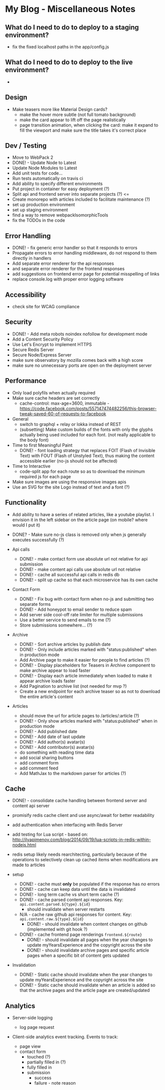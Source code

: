# My Blog - Miscellaneous Notes

## What do I need to do to deploy to a staging environment?

- fix the fixed localhost paths in the app/config.js

## What do I need to do to deploy to the live environment?

- 

## Design

- Make teasers more like Material Design cards?
  - make the hover more subtle (not full tomato background)
  - make the card appear to lift off the page realistically
  - page transition animation, when clicking the card: make it expand to 
    fill the viewport and make sure the title takes it's correct place

## Dev / Testing

- Move to WebPack 2
- DONE! - Update Node to Latest
- Update Node Modules to Latest
- Add unit tests for code...
- Run tests automatically on travis ci
- Add ability to specify different environments
- Put project in container for easy deployment (?)
- Split api and frontend server into separate projects (?) <=
- Create monorepo with articles included to facilitate maintenance (?)
- set up production environment
- set up staging environment
- find a way to remove webpackIsomorphicTools
- fix the TODOs in the code

## Error Handling

- DONE! - fix generic error handler so that it responds to errors
- Propagate errors to error handling middleware, do not respond to them directly in handlers
- Add separate error renderer for the api responses
- and separate error renderer for the frontend responses
- add suggestions on frontend error page for potential misspelling of links
- replace console.log with proper error logging software

## Accessibility

- check site for WCAG compliance

## Security

- DONE! - Add meta robots noindex nofollow for development mode
- Add a Content Security Policy
- Use Let's Encrypt to implement HTTPS
- Secure Redis Server
- Secure Node/Express Server
- make sure observatory by mozilla comes back with a high score
- make sure no unnecessary ports are open on the deployment server

## Performance

- Only load polyfils when actually required
- Make sure cache headers are set correctly
  - cache-control: max-age=3600, immutable - https://code.facebook.com/posts/557147474482256/this-browser-tweak-saved-60-of-requests-to-facebook
- General
  - switch to graphql + relay or lokka instead of REST
  - (subsetting) Make custom builds of the fonts with only the glyphs actually
    being used included for each font. (not really applicable to the body font)
- Time to first Meaningful Paint
  - DONE! - font loading strategy that replaces FOIT (Flash of Invisible Text)
            with FOUT (Flash of Unstyled Text), thus making the content 
            accessible earlier (no-js should not be affected)
- Time to Interactive
  - code-split app for each route so as to download the minimum required js for
    each page
- Make sure images are using the responsive images apis
- Use an SVG for the site Logo instead of text and a font (?)

## Functionality

- Add ability to have a series of related articles, like a youtube playlist. I envision
  it in the left sidebar on the article page (on mobile? where would I put it)

- DONE? - Make sure no-js class is removed only when js generally executes successfully (?)

- Api calls
  - DONE! - make contact form use absolute url not relative for api submission
  - DONE! - make content api calls use absolute url not relative
  - DONE! - cache all successful api calls in redis db
  - DONE! - split up cache so that each microservice has its own cache

- Contact Form
  - DONE! - Fix bug with contact form when no-js and submitting two separate forms
  - DONE! - Add honeypot to email sender to reduce spam
  - Add server side cool-off rate limiter for multiple submissions
  - Use a better service to send emails to me (?)
  - Store submissions somewhere... (?)

- Archive
  - DONE! - Sort archive articles by publish date
  - DONE! - Only include articles marked with "status:published" when in 
            production mode
  - Add Archive page to make it easier for people to find articles (?)
  - DONE! - Display placeholders for Teasers in Archive component to make archive
            appear to load faster
  - DONE! - Display each article immediately when loaded to make it appear archive
            loads faster
  - Add Pagination to archive list (not needed for mvp ?)
  - Create a new endpoint for each archive teaser so as not to download the entire
    article's content

- Articles
  - should move the url for article pages to /articles/:article (?)
  - DONE! - Only show articles marked with "status:published" when in
            production mode
  - DONE! - Add published date
  - DONE! - Add date of last update
  - DONE! - Add author(s) avatar(s)
  - DONE! - Add contributor(s) avatar(s)
  - do something with reading time data
  - add social sharing buttons
  - add comment form
  - add comment feed
  - Add MathJax to the markdown parser for articles (?)

## Cache

- DONE! - consolidate cache handling between frontend server and content api server
- promisify redis cache client and use async/await for better readability
- add authentication when interfacing with Redis Server
- add testing for Lua script - based on: 
  http://ilyapimenov.com/blog/2014/09/19/lua-scripts-in-redis-within-nodejs.html
- redis setup likely needs rearchitecting, particularly because of the operations
  to selectively clean up cached items when modifications are made to articles
- setup
  - DONE! - cache must **only** be populated if the response has _no_ errors
  - DONE! - cache can keep data until the data is invalidated
  - DONE! - long term cache vs short term cache (?)
  - DONE! - cache parsed content api responses. Key: `api.content.parsed.${type}.${id}`
    - should invalidate when server restarts
  - N/A - cache raw github api responses for content. Key: `api.content.raw.${type}.${id}`
    - DONE! - should invalidate when content changes on github
       (implemented with git hook ?)
  - DONE! - cache frontend page renderings `frontend.${route}`
    - DONE! - should invalidate all pages when the year changes to update
               myYearsExperience and the copyright across the site
    - DONE! - should invalidate archive pages and specific article pages when a specific
       bit of content gets updated


- Invalidation
  - DONE! - Static cache should invalidate when the year changes to update 
    myYearsExperience and the copyright across the site
  - DONE! - Static cache should invalidate when an article is added so that the
    archive pages and the article page are created/updated


## Analytics

- Server-side logging
  - log page request


- Client-side analytics event tracking. Events to track:
  - page view
  - contact form
    - touched (?)
    - partially filled in (?)
    - fully filled in
    - submission
      - success
      - failure - note reason
